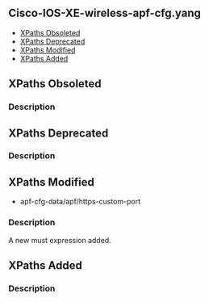 ## Cisco-IOS-XE-wireless-apf-cfg.yang


- [XPaths Obsoleted](#xpaths-obsoleted)
- [XPaths Deprecated](#xpaths-deprecated)
- [XPaths Modified](#xpaths-modified)
- [XPaths Added](#xpaths-added)

## XPaths Obsoleted

### Description

## XPaths Deprecated

### Description

## XPaths Modified

- apf-cfg-data/apf/https-custom-port

### Description

A new must expression added.

## XPaths Added

### Description
